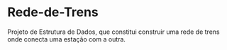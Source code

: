 # Rede-de-Trens
 Projeto de Estrutura de Dados, que constitui construir uma rede de trens onde conecta uma estação com a outra. 
